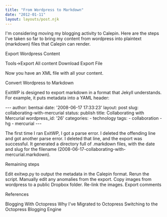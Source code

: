 ```yaml
---
title: "From Wordpress to Markdown"
date: "2012-01-11"
layout: layouts/post.njk
---
```


I'm considering moving my blogging activity to Calepin. Here are the steps I've
taken so far to bring my content from wordpress into plaintext (markdown) files
that Calepin can render.

Export Wordpress Content

Tools->Export All content Download Export File

Now you have an XML file with all your content.

Convert Wordpress to Markdown

ExitWP is designed to export markdown in a format that Jekyll understands. For
example, it puts metadata into a YAML header:

\--- author: bentsai date: '2008-06-17 17:33:23' layout: post slug:
collaborating-with-mercurial status: publish title: Collaborating with Mercurial
wordpress_id: '26' categories: - technology tags: - collaboration - hg -
mercurial ---

The first time I ran ExitWP, I got a parse error. I deleted the offending line
and got another parse error. I deleted that line, and the export was successful.
It generated a directory full of .markdown files, with the date and slug for the
filename (2008-06-17-collaborating-with-mercurial.markdown).

Remaining steps

Edit exitwp.py to output the metadata in the Calepin format. Rerun the script.
Manually edit any anomalies from the export. Copy images from wordpress to a
public Dropbox folder. Re-link the images. Export comments

References

Blogging With Octopress Why I've Migrated to Octopress Switching to the
Octopress Blogging Engine
